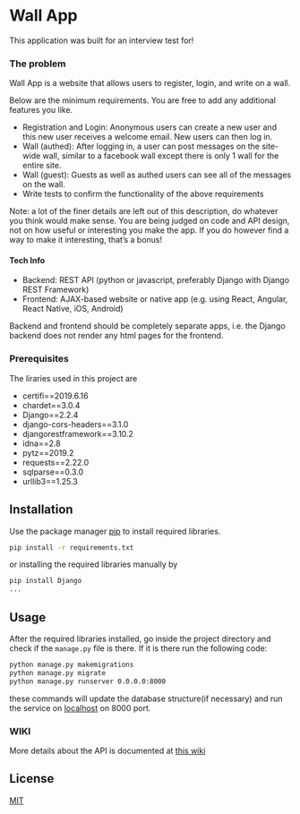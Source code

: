 # Wall App

This application was built for an interview test for!

### The problem

Wall App is a website that allows users to register, login, and write on a wall.

Below are the minimum requirements.  You are free to add any additional features you like.

- Registration and Login: Anonymous users can create a new user and this new user receives a welcome email. New users can then log in.
- Wall (authed):  After logging in, a user can post messages on the site-wide wall, similar to a facebook wall except there is only 1 wall for the entire site.  
- Wall (guest): Guests as well as authed users can see all of the messages on the wall.
- Write tests to confirm the functionality of the above requirements  

Note: a lot of the finer details are left out of this description, do whatever you think would make sense.  You are being judged on code and API design, not on how useful or interesting you make the app.  If you do however find a way to make it interesting, that’s a bonus!
#### Tech Info
- Backend: REST API (python or javascript, preferably Django with Django REST Framework)
- Frontend: AJAX-based website or native app (e.g. using React, Angular, React Native, iOS, Android)

Backend and frontend should be completely separate apps, i.e. the Django backend does not render any html pages for the frontend.

### Prerequisites

The liraries used in this project are
* certifi==2019.6.16
* chardet==3.0.4
* Django==2.2.4
* django-cors-headers==3.1.0
* djangorestframework==3.10.2
* idna==2.8
* pytz==2019.2
* requests==2.22.0
* sqlparse==0.3.0
* urllib3==1.25.3


## Installation

Use the package manager [pip](https://pip.pypa.io/en/stable/) to install required libraries.

```bash
pip install -r requirements.txt
```
or installing the required libraries manually by 
```bash
pip install Django
...
```

## Usage
After the required libraries installed, go inside the project directory and check if the ```manage.py``` file is there. If it is there run the following code:

```bash
python manage.py makemigrations
python manage.py migrate
python manage.py runserver 0.0.0.0:8000
```
these commands will update the database structure(if necessary) and run the service on [localhost](http://localhost:8000) on 8000 port.

### WIKI
More details about the API is documented at [this wiki](https://github.com/ShovanSarker/wall_app/wiki)

## License
[MIT](https://choosealicense.com/licenses/mit/)
